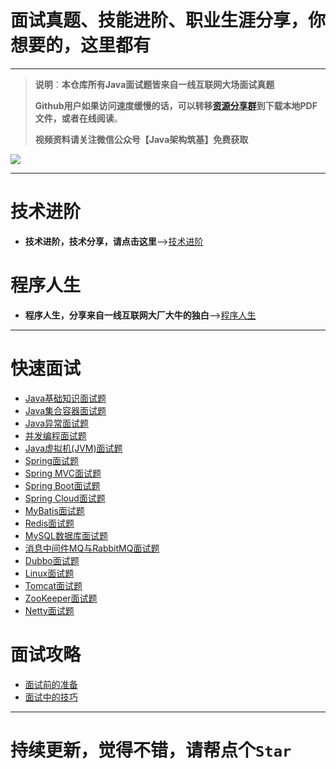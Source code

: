 # 面试真题、技能进阶、职业生涯分享，你想要的，这里都有

***

>**说明**：**本仓库所有Java面试题皆来自一线互联网大场面试真题**
>
>**Github用户如果访问速度缓慢的话，可以转移[资源分享群](https://jq.qq.com/?_wv=1027&k=5Op2CWT)到下载本地PDF文件，或者在线阅读**。
>
>**视频资料请关注微信公众号【Java架构筑基】免费获取**

![](https://upload-images.jianshu.io/upload_images/21105806-bf0cf243b55b89f3.png?imageMogr2/auto-orient/strip%7CimageView2/2/w/1240)

***

# 技术进阶

- **技术进阶，技术分享，请点击这里**—>[技术进阶](https://github.com/Java-Super-Air/Java-Technology-Progress)

# 程序人生

- **程序人生，分享来自一线互联网大厂大牛的独白**—>[程序人生](https://github.com/Java-Super-Air/Java-Career)

***

# 快速面试

- [Java基础知识面试题](https://github.com/Java-Super-Air/Java-interview-guide/blob/master/Java%E5%9F%BA%E7%A1%80%E7%9F%A5%E8%AF%86%E9%9D%A2%E8%AF%95%E9%A2%98.md)
- [Java集合容器面试题](https://github.com/Java-Super-Air/Java-interview-guide/blob/master/Java%E9%9B%86%E5%90%88%E5%AE%B9%E5%99%A8%E9%9D%A2%E8%AF%95%E9%A2%98.md)
- [Java异常面试题](https://github.com/Java-Super-Air/Java-interview-guide/blob/master/Java%E5%BC%82%E5%B8%B8%E9%9D%A2%E8%AF%95%E9%A2%98.md)
- [并发编程面试题](https://github.com/Java-Super-Air/Java-interview-guide/blob/master/%E5%B9%B6%E5%8F%91%E7%BC%96%E7%A8%8B%E9%9D%A2%E8%AF%95%E9%A2%98.md)
- [Java虚拟机(JVM)面试题](https://github.com/Java-Super-Air/Java-interview-guide/blob/master/Java%E8%99%9A%E6%8B%9F%E6%9C%BA(JVM)%E9%9D%A2%E8%AF%95%E9%A2%98.md)
- [Spring面试题](https://github.com/Java-Super-Air/Java-interview-guide/blob/master/Spring%E9%9D%A2%E8%AF%95%E9%A2%98.md)
- [Spring MVC面试题](https://github.com/Java-Super-Air/Java-interview-guide/blob/master/Spring%20MVC%E9%9D%A2%E8%AF%95%E9%A2%98.md)
- [Spring Boot面试题](https://github.com/Java-Super-Air/Java-interview-guide/blob/master/Spring%20Boot%E9%9D%A2%E8%AF%95%E9%A2%98.md)
- [Spring Cloud面试题](https://github.com/Java-Super-Air/Java-interview-guide/blob/master/Spring%20Cloud%E9%9D%A2%E8%AF%95%E9%A2%98.md)
- [MyBatis面试题](https://github.com/Java-Super-Air/Java-interview-guide/blob/master/MyBatis%E9%9D%A2%E8%AF%95%E9%A2%98.md)
- [Redis面试题](https://github.com/Java-Super-Air/Java-interview-guide/blob/master/Redis%E9%9D%A2%E8%AF%95%E9%A2%98.md)
- [MySQL数据库面试题](https://github.com/Java-Super-Air/Java-interview-guide/blob/master/MySQL%E6%95%B0%E6%8D%AE%E5%BA%93%E9%9D%A2%E8%AF%95%E9%A2%98.md)
- [消息中间件MQ与RabbitMQ面试题](https://github.com/Java-Super-Air/Java-interview-guide/blob/master/%E6%B6%88%E6%81%AF%E4%B8%AD%E9%97%B4%E4%BB%B6MQ%E4%B8%8ERabbitMQ%E9%9D%A2%E8%AF%95%E9%A2%98.md)
- [Dubbo面试题](https://github.com/Java-Super-Air/Java-interview-guide/blob/master/Dubbo%E9%9D%A2%E8%AF%95%E9%A2%98.md)
- [Linux面试题](https://github.com/Java-Super-Air/Java-interview-guide/blob/master/Linux%E9%9D%A2%E8%AF%95%E9%A2%98.md)
- [Tomcat面试题](https://github.com/Java-Super-Air/Java-interview-guide/blob/master/Tomcat%E9%9D%A2%E8%AF%95%E9%A2%98.md)
- [ZooKeeper面试题](https://github.com/Java-Super-Air/Java-interview-guide/blob/master/ZooKeeper%E9%9D%A2%E8%AF%95%E9%A2%98.md)
- [Netty面试题](https://github.com/Java-Super-Air/Java-interview-guide/blob/master/Netty%E9%9D%A2%E8%AF%95%E9%A2%98.md)

# 面试攻略

- [面试前的准备](https://github.com/Java-Super-Air/Java-interview-guide/blob/master/%E7%A8%8B%E5%BA%8F%E5%91%98%E9%9D%A2%E8%AF%95%E6%94%BB%E7%95%A5%EF%BC%9A%E9%9D%A2%E8%AF%95%E5%89%8D%E7%9A%84%E5%87%86%E5%A4%87.md)
- [面试中的技巧](https://github.com/Java-Super-Air/Java-interview-guide/blob/master/%E7%A8%8B%E5%BA%8F%E5%91%98%E9%9D%A2%E8%AF%95%E6%94%BB%E7%95%A5%EF%BC%9A%E9%9D%A2%E8%AF%95%E4%B8%AD%E7%9A%84%E6%8A%80%E5%B7%A7.md)

***

# 持续更新，觉得不错，请帮点个`Star`
